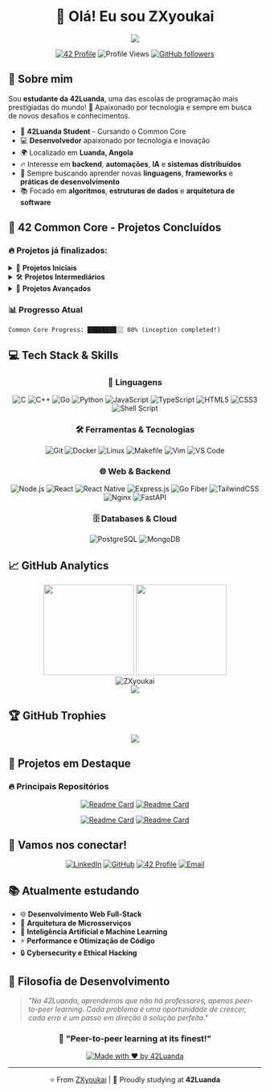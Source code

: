 <div align="center">

# 👋 Olá! Eu sou ZXyoukai

<img src="https://readme-typing-svg.herokuapp.com/?font=Righteous&size=35&center=true&vCenter=true&width=500&height=70&duration=4000&lines=Estudante+da+42Luanda;Software+Developer;Always+Learning!&color=00D9FF" />

[![42 Profile](https://img.shields.io/badge/42_Luanda-000000?style=for-the-badge&logo=42&logoColor=white)](https://profile.intra.42.fr/users/yourusername)
![Profile Views](https://komarev.com/ghpvc/?username=ZXyoukai&color=0e75b6&style=flat)
[![GitHub followers](https://img.shields.io/github/followers/ZXyoukai?label=Follow&style=social)](https://github.com/ZXyoukai)

</div>

## 🎯 Sobre mim

Sou **estudante da 42Luanda**, uma das escolas de programação mais prestigiadas do mundo! 🚀 Apaixonado por tecnologia e sempre em busca de novos desafios e conhecimentos.

- 🏫 **42Luanda Student** - Cursando o Common Core
- 💻 **Desenvolvedor** apaixonado por tecnologia e inovação  
- 🌍 Localizado em **Luanda, Angola**
- 🔥 Interesse em **backend**, **automações**, **IA** e **sistemas distribuídos**
- 🎯 Sempre buscando aprender novas **linguagens**, **frameworks** e **práticas de desenvolvimento**
- 📚 Focado em **algoritmos**, **estruturas de dados** e **arquitetura de software**

## 🚀 42 Common Core - Projetos Concluídos

### 🔥 **Projetos já finalizados:**

<details>
<summary>📘 <strong>Projetos Iniciais</strong></summary>

- **Libft** - Minha primeira biblioteca pessoal em C
- **ft_printf** - Recriação da função printf
- **get_next_line** - Função para ler linha por linha de um arquivo
- **Born2beroot** - Administração de sistema e virtualização

</details>

<details>
<summary>🛠️ <strong>Projetos Intermediários</strong></summary>

- **push_swap** - Algoritmo de ordenação com pilhas
- **minitalk** - Comunicação entre processos usando sinais UNIX
- **so_long** - Jogo 2D simples usando MiniLibX
- **philosophers** - Problema clássico dos filósofos (threading)

</details>

<details>
<summary>🔧 <strong>Projetos Avançados</strong></summary>

- **minishell** - Criação de um shell funcional (bash simplificado)
- **CPP Modules (00-08)** - Introdução ao C++ e programação orientada a objetos
- **cub3d** - Ray-casting engine
- **inception** - Infraestrutura completa com Docker
- **webserv** - Servidor HTTP completo em C++ (como nginx/apache)

</details>

### 📊 Progresso Atual
```
Common Core Progress: ████████░░ 80% (inception completed!)
```

## 💻 Tech Stack & Skills

<div align="center">

### 🌟 Linguagens
![C](https://img.shields.io/badge/C-00599C?style=for-the-badge&logo=c&logoColor=white)
![C++](https://img.shields.io/badge/C%2B%2B-00599C?style=for-the-badge&logo=c%2B%2B&logoColor=white)
![Go](https://img.shields.io/badge/Go-00ADD8?style=for-the-badge&logo=go&logoColor=white)
![Python](https://img.shields.io/badge/Python-FFD43B?style=for-the-badge&logo=python&logoColor=blue)
![JavaScript](https://img.shields.io/badge/JavaScript-323330?style=for-the-badge&logo=javascript&logoColor=F7DF1E)
![TypeScript](https://img.shields.io/badge/TypeScript-007ACC?style=for-the-badge&logo=typescript&logoColor=white)
![HTML5](https://img.shields.io/badge/HTML5-E34F26?style=for-the-badge&logo=html5&logoColor=white)
![CSS3](https://img.shields.io/badge/CSS3-1572B6?style=for-the-badge&logo=css3&logoColor=white)
![Shell Script](https://img.shields.io/badge/Shell_Script-121011?style=for-the-badge&logo=gnu-bash&logoColor=white)

### 🛠️ Ferramentas & Tecnologias
![Git](https://img.shields.io/badge/Git-F05032?style=for-the-badge&logo=git&logoColor=white)
![Docker](https://img.shields.io/badge/Docker-2CA5E0?style=for-the-badge&logo=docker&logoColor=white)
![Linux](https://img.shields.io/badge/Linux-FCC624?style=for-the-badge&logo=linux&logoColor=black)
![Makefile](https://img.shields.io/badge/Makefile-427819?style=for-the-badge&logo=gnu&logoColor=white)
![Vim](https://img.shields.io/badge/VIM-%2311AB00.svg?&style=for-the-badge&logo=vim&logoColor=white)
![VS Code](https://img.shields.io/badge/VSCode-0078D4?style=for-the-badge&logo=visual%20studio%20code&logoColor=white)

### 🌐 Web & Backend
![Node.js](https://img.shields.io/badge/Node.js-339933?style=for-the-badge&logo=nodedotjs&logoColor=white)
![React](https://img.shields.io/badge/React-20232A?style=for-the-badge&logo=react&logoColor=61DAFB)
![React Native](https://img.shields.io/badge/React_Native-20232A?style=for-the-badge&logo=react&logoColor=61DAFB)
![Express.js](https://img.shields.io/badge/Express.js-000000?style=for-the-badge&logo=express&logoColor=white)
![Go Fiber](https://img.shields.io/badge/Go%20Fiber-00ADD8?style=for-the-badge&logo=go&logoColor=white)
![TailwindCSS](https://img.shields.io/badge/Tailwind_CSS-38B2AC?style=for-the-badge&logo=tailwind-css&logoColor=white)
![Nginx](https://img.shields.io/badge/Nginx-009639?style=for-the-badge&logo=nginx&logoColor=white)
![FastAPI](https://img.shields.io/badge/FastAPI-005571?style=for-the-badge&logo=fastapi)

### 🗄️ Databases & Cloud
![PostgreSQL](https://img.shields.io/badge/PostgreSQL-316192?style=for-the-badge&logo=postgresql&logoColor=white)
![MongoDB](https://img.shields.io/badge/MongoDB-4EA94B?style=for-the-badge&logo=mongodb&logoColor=white)

</div>


## 📈 GitHub Analytics

<div align="center">
  <img height="180em" src="https://github-readme-stats-eight-theta.vercel.app/api?username=ZXyoukai&show_icons=true&theme=tokyonight&include_all_commits=true&count_private=true"/>
  <img height="180em" src="https://github-readme-stats-eight-theta.vercel.app/api/top-langs/?username=ZXyoukai&layout=compact&langs_count=8&theme=tokyonight"/>
</div>

<div align="center">
  <img src="https://github-readme-streak-stats.herokuapp.com/?user=ZXyoukai&theme=tokyonight" alt="ZXyoukai" />
</div>

<div align="center">
  <img src="https://github-readme-activity-graph.vercel.app/graph?username=ZXyoukai&bg_color=1a1b27&color=be90f2&line=638fda&point=35aea1&area=true&hide_border=true">
</div>

## 🏆 GitHub Trophies
<div align="center">
  <img src="https://github-profile-trophy.vercel.app/?username=ZXyoukai&theme=tokyonight&no-frame=true&no-bg=false&margin-w=4">
</div>

## 🎯 Projetos em Destaque

### 🔥 Principais Repositórios

<div align="center">

[![Readme Card](https://github-readme-stats.vercel.app/api/pin/?username=ZXyoukai&repo=webserv&theme=tokyonight)](https://github.com/ZXyoukai/webserv)
[![Readme Card](https://github-readme-stats.vercel.app/api/pin/?username=ZXyoukai&repo=minishell&theme=tokyonight)](https://github.com/ZXyoukai/minishell)

[![Readme Card](https://github-readme-stats.vercel.app/api/pin/?username=ZXyoukai&repo=inception&theme=tokyonight)](https://github.com/ZXyoukai/inception)
[![Readme Card](https://github-readme-stats.vercel.app/api/pin/?username=ZXyoukai&repo=ft_containers&theme=tokyonight)](https://github.com/ZXyoukai/ft_containers)

</div>

## 🤝 Vamos nos conectar!

<div align="center">

[![LinkedIn](https://img.shields.io/badge/LinkedIn-0077B5?style=for-the-badge&logo=linkedin&logoColor=white)](https://www.linkedin.com/in/domingos-germano-franco-231550296/)
[![GitHub](https://img.shields.io/badge/GitHub-100000?style=for-the-badge&logo=github&logoColor=white)](https://github.com/ZXyoukai)
[![42 Profile](https://img.shields.io/badge/42_Profile-000000?style=for-the-badge&logo=42&logoColor=white)](https://profile.intra.42.fr/users/dgermano)
[![Email](https://img.shields.io/badge/Email-D14836?style=for-the-badge&logo=gmail&logoColor=white)](mailto:domingosgermanofrancos@gmail.com)

</div>

## 📚 Atualmente estudando

- 🌐 **Desenvolvimento Web Full-Stack**
- 🔧 **Arquitetura de Microsserviços**
- 🤖 **Inteligência Artificial e Machine Learning**  
- ⚡ **Performance e Otimização de Código**
- 🔒 **Cybersecurity e Ethical Hacking**

## 💭 Filosofia de Desenvolvimento

> *"Na 42Luanda, aprendemos que não há professores, apenas peer-to-peer learning. Cada problema é uma oportunidade de crescer, cada erro é um passo em direção à solução perfeita."*

<div align="center">

### 🌟 "Peer-to-peer learning at its finest!" 

[![Made with ❤️ by 42Luanda](https://img.shields.io/badge/Made%20with%20❤️%20by-42Luanda-000000?style=for-the-badge&logo=42)](https://42luanda.com)

---

⭐️ From [ZXyoukai](https://github.com/ZXyoukai) | 🚀 Proudly studying at **42Luanda**

</div>
